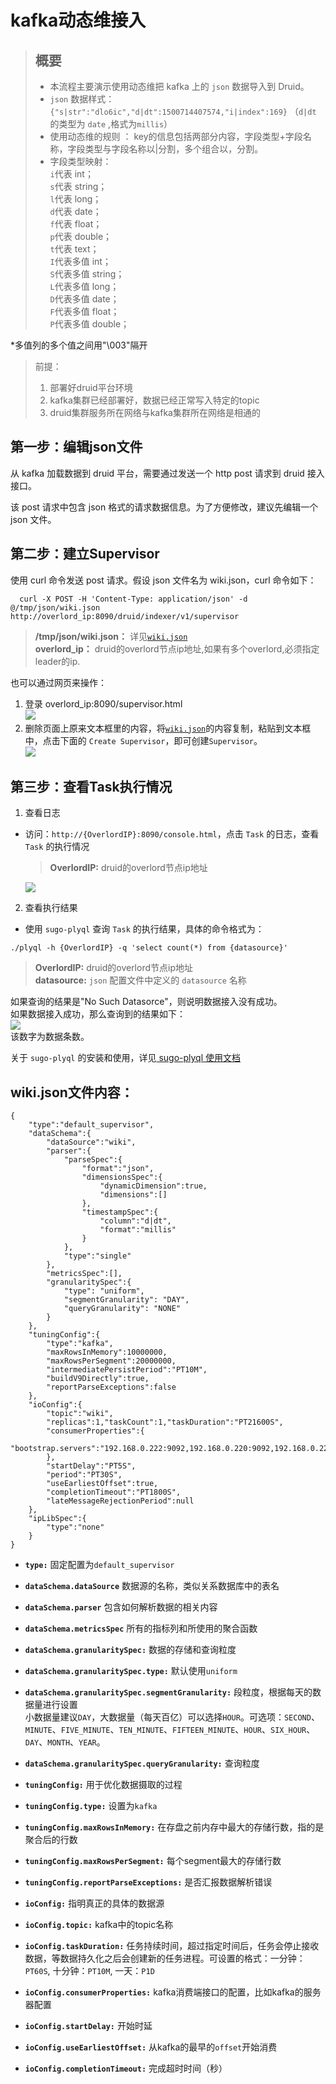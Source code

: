 # kafka动态维接入

> ## 概要　　
> * 本流程主要演示使用动态维把 kafka 上的 `json` 数据导入到 Druid。  
> * `json` 数据样式： `{"s|str":"dlo6ic","d|dt":1500714407574,"i|index":169}` （`d|dt` 的类型为 `date` ,格式为`millis`）  
> * 使用动态维的规则 ： key的信息包括两部分内容，字段类型+字段名称，字段类型与字段名称以|分割，多个组合以，分割。  
> * 字段类型映射：  
> `i`代表 int；  
> `s`代表 string；  
> `l`代表 long；  
> `d`代表 date；  
> `f`代表 float；  
> `p`代表 double；  
> `t`代表 text；  
> `I`代表多值 int；  
> `S`代表多值 string；  
> `L`代表多值 long；  
> `D`代表多值 date；  
> `F`代表多值 float；  
> `P`代表多值 double；  

*多值列的多个值之间用"\003"隔开

> 前提：
  > 1. 部署好druid平台环境
  > 2. kafka集群已经部署好，数据已经正常写入特定的topic
  > 3. druid集群服务所在网络与kafka集群所在网络是相通的

## 第一步：编辑json文件
从 kafka 加载数据到 druid 平台，需要通过发送一个 http post 请求到 druid 接入接口。

该 post 请求中包含 json 格式的请求数据信息。为了方便修改，建议先编辑一个 json 文件。

## 第二步：建立Supervisor
使用 curl 命令发送 post 请求。假设 json 文件名为 wiki.json，curl 命令如下：

```shell
  curl -X POST -H 'Content-Type: application/json' -d @/tmp/json/wiki.json http://overlord_ip:8090/druid/indexer/v1/supervisor
```
> **/tmp/json/wiki.json：** 详见[`wiki.json`](#json)  
> **overlord_ip：** druid的overlord节点ip地址,如果有多个overlord,必须指定leader的ip.

也可以通过网页来操作：  
1. 登录 overlord_ip:8090/supervisor.html  
![](/assets/createSupervisor/top.png)  
2. 删除页面上原来文本框里的内容，将[`wiki.json`](#json)的内容复制，粘贴到文本框中，点击下面的 `Create Supervisor`，即可创建`Supervisor`。  
![](/assets/createSupervisor/textBox.png) 
  
## 第三步：查看Task执行情况
1. 查看日志
- 访问：`http://{OverlordIP}:8090/console.html`，点击 `Task` 的日志，查看 `Task` 的执行情况

   > **OverlordIP:** druid的overlord节点ip地址
   
   ![](/assets/LuceneIndexTaskPics/log.jpg)

2. 查看执行结果
- 使用 `sugo-plyql` 查询 `Task` 的执行结果，具体的命令格式为：
```shell
./plyql -h {OverlordIP} -q 'select count(*) from {datasource}' 
```
   > **OverlordIP:** druid的overlord节点ip地址  
   > **datasource:** `json` 配置文件中定义的 `datasource` 名称
   
   如果查询的结果是"No Such Datasorce"，则说明数据接入没有成功。  
   如果数据接入成功，那么查询到的结果如下：  
   ![](/assets/LuceneIndexTaskPics/result_plyql.jpg)  
   该数字为数据条数。
   
   关于 `sugo-plyql` 的安装和使用，详见[ sugo-plyql 使用文档](/developer/interfaces/sugo-plyql.md)

## <a id="json"></a> wiki.json文件内容：

```
{
    "type":"default_supervisor",
    "dataSchema":{
        "dataSource":"wiki",
        "parser":{
            "parseSpec":{
                "format":"json",
                "dimensionsSpec":{
                    "dynamicDimension":true,
                    "dimensions":[]
                },
                "timestampSpec":{
                    "column":"d|dt",
                    "format":"millis"
                }
            },
            "type":"single"
        },
        "metricsSpec":[],
        "granularitySpec":{
            "type": "uniform",
            "segmentGranularity": "DAY",
            "queryGranularity": "NONE"
        }
    },
    "tuningConfig":{
        "type":"kafka",
        "maxRowsInMemory":10000000,
        "maxRowsPerSegment":20000000,
        "intermediatePersistPeriod":"PT10M",
        "buildV9Directly":true,
        "reportParseExceptions":false
    },
    "ioConfig":{
        "topic":"wiki",
        "replicas":1,"taskCount":1,"taskDuration":"PT21600S",
        "consumerProperties":{
            "bootstrap.servers":"192.168.0.222:9092,192.168.0.220:9092,192.168.0.221:9092"
        },
        "startDelay":"PT5S",
        "period":"PT30S",
        "useEarliestOffset":true,
        "completionTimeout":"PT1800S",
        "lateMessageRejectionPeriod":null
    },
    "ipLibSpec":{
        "type":"none"
    }
}
```


- **`type:`** 固定配置为`default_supervisor`
- **`dataSchema.dataSource`** 数据源的名称，类似关系数据库中的表名
- **`dataSchema.parser`** 包含如何解析数据的相关内容

- **`dataSchema.metricsSpec`**  所有的指标列和所使用的聚合函数

- **`dataSchema.granularitySpec:`** 数据的存储和查询粒度
- **`dataSchema.granularitySpec.type:`** 默认使用`uniform`
- **`dataSchema.granularitySpec.segmentGranularity:`** 段粒度，根据每天的数据量进行设置  
小数据量建议`DAY`，大数据量（每天百亿）可以选择`HOUR`。可选项：`SECOND`、`MINUTE`、`FIVE_MINUTE`、`TEN_MINUTE`、`FIFTEEN_MINUTE`、`HOUR`、`SIX_HOUR`、`DAY`、`MONTH`、`YEAR`。
- **`dataSchema.granularitySpec.queryGranularity:`** 查询粒度 

- **`tuningConfig:`** 用于优化数据摄取的过程
- **`tuningConfig.type:`** 设置为`kafka`
- **`tuningConfig.maxRowsInMemory:`** 在存盘之前内存中最大的存储行数，指的是聚合后的行数
- **`tuningConfig.maxRowsPerSegment:`** 每个segment最大的存储行数
- **`tuningConfig.reportParseExceptions:`** 是否汇报数据解析错误

- **`ioConfig:`** 指明真正的具体的数据源  
- **`ioConfig.topic:`** kafka中的topic名称 
- **`ioConfig.taskDuration:`** 任务持续时间，超过指定时间后，任务会停止接收数据，等数据持久化之后会创建新的任务进程。可设置的格式：一分钟：`PT60S`, 十分钟：`PT10M`, 一天：`P1D`  
- **`ioConfig.consumerProperties:`** kafka消费端接口的配置，比如kafka的服务器配置  
- **`ioConfig.startDelay:`** 开始时延
- **`ioConfig.useEarliestOffset:`** 从kafka的最早的`offset`开始消费 
- **`ioConfig.completionTimeout:`** 完成超时时间（秒）
